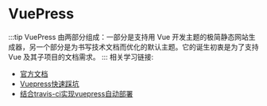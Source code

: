 # VuePress
:::tip
VuePress 由两部分组成：一部分是支持用 Vue 开发主题的极简静态网站生成器，另一个部分是为书写技术文档而优化的默认主题。它的诞生初衷是为了支持 Vue 及其子项目的文档需求。
:::
相关学习链接:
+ [官方文档](https://vuepress.vuejs.org/zh/guide/#%E5%AE%83%E6%98%AF%E5%A6%82%E4%BD%95%E5%B7%A5%E4%BD%9C%E7%9A%84%EF%BC%9F)
+ [Vuepress快速踩坑](https://zhuanlan.zhihu.com/p/36116211)
+ [结合travis-ci实现vuepress自动部署](https://youngjuning.js.org/2018/09/%E5%9F%BA%E4%BA%8Etravis-ci%E5%AE%9E%E7%8E%B0vuepress%E8%87%AA%E5%8A%A8%E9%83%A8%E7%BD%B2/)